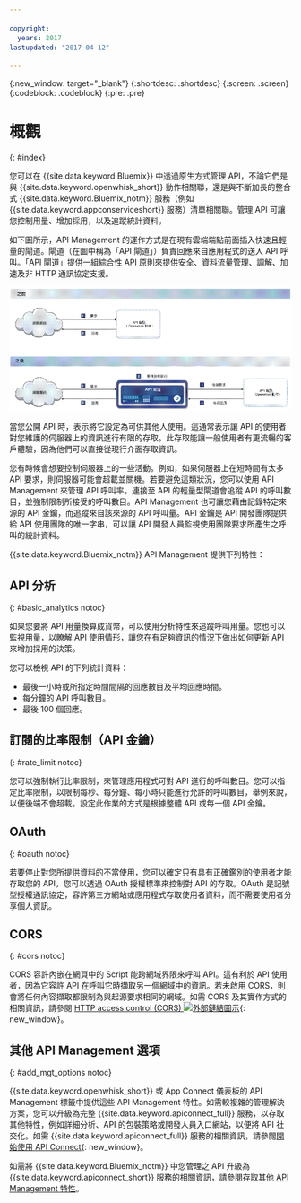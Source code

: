 ```yaml
---

copyright:
  years: 2017
lastupdated: "2017-04-12"

---
```



{:new_window: target="_blank"}
{:shortdesc: .shortdesc}
{:screen: .screen}
{:codeblock: .codeblock}
{:pre: .pre}

# 概觀
{: #index}

您可以在 {{site.data.keyword.Bluemix}} 中透過原生方式管理 API，不論它們是與 {{site.data.keyword.openwhisk_short}} 動作相關聯，還是與不斷加長的整合式 {{site.data.keyword.Bluemix_notm}} 服務（例如 {{site.data.keyword.appconserviceshort}} 服務）清單相關聯。管理 API 可讓您控制用量、增加採用，以及追蹤統計資料。

如下圖所示，API Management 的運作方式是在現有雲端端點前面插入快速且輕量的閘道。閘道（在圖中稱為「API 閘道」）負責回應來自應用程式的送入 API 呼叫。「API 閘道」提供一組綜合性 API 原則來提供安全、資料流量管理、調解、加速及非 HTTP 通訊協定支援。

![「API 閘道」流程。](images/bluemix-native-apim-flow_ow.png "API Management 流程。")

當您公開 API 時，表示將它設定為可供其他人使用。這通常表示讓 API 的使用者對您維護的伺服器上的資訊進行有限的存取。此存取能讓一般使用者有更流暢的客戶體驗，因為他們可以直接從現行介面存取資訊。

您有時候會想要控制伺服器上的一些活動。例如，如果伺服器上在短時間有太多 API 要求，則伺服器可能會超載並關機。若要避免這類狀況，您可以使用 API Management 來管理 API 呼叫率。連接至 API 的輕量型閘道會追蹤 API 的呼叫數目，並強制限制所接受的呼叫數目。API Management 也可讓您藉由記錄特定來源的 API 金鑰，而追蹤來自該來源的 API 呼叫量。API 金鑰是 API 開發團隊提供給 API 使用團隊的唯一字串，可以讓 API 開發人員監視使用團隊要求所產生之呼叫的統計資料。  

{{site.data.keyword.Bluemix_notm}} API Management 提供下列特性：
## API 分析
{: #basic_analytics notoc}

如果您要將 API 用量換算成貨幣，可以使用分析特性來追蹤呼叫用量。您也可以監視用量，以瞭解 API 使用情形，讓您在有足夠資訊的情況下做出如何更新 API 來增加採用的決策。

您可以檢視 API 的下列統計資料：
* 最後一小時或所指定時間間隔的回應數目及平均回應時間。
* 每分鐘的 API 呼叫數目。
* 最後 100 個回應。

## 訂閱的比率限制（API 金鑰）
{: #rate_limit notoc}

您可以強制執行比率限制，來管理應用程式可對 API 進行的呼叫數目。您可以指定比率限制，以限制每秒、每分鐘、每小時只能進行允許的呼叫數目，舉例來說，以便後端不會超載。設定此作業的方式是根據整體 API 或每一個 API 金鑰。

## OAuth
{: #oauth notoc}

若要停止對您所提供資料的不當使用，您可以確定只有具有正確鑑別的使用者才能存取您的 API。您可以透過 OAuth 授權標準來控制對 API 的存取。OAuth 是記號型授權通訊協定，容許第三方網站或應用程式存取使用者資料，而不需要使用者分享個人資訊。

## CORS
{: #cors notoc}

CORS 容許內嵌在網頁中的 Script 能跨網域界限來呼叫 API。這有利於 API 使用者，因為它容許 API 在呼叫它時擷取另一個網域中的資訊。若未啟用 CORS，則會將任何內容擷取都限制為與起源要求相同的網域。如需 CORS 及其實作方式的相關資訊，請參閱 [HTTP access control (CORS) ![外部鏈結圖示](../../icons/launch-glyph.svg "外部鏈結圖示")](https://developer.mozilla.org/en-US/docs/Web/HTTP/Access_control_CORS.html){: new_window}。

## 其他 API Management 選項
{: #add_mgt_options notoc}

{{site.data.keyword.openwhisk_short}} 或 App Connect 儀表板的 API Management 標籤中提供這些 API Management 特性。如需較複雜的管理解決方案，您可以升級為完整 {{site.data.keyword.apiconnect_full}} 服務，以存取其他特性，例如詳細分析、API 的包裝策略或開發人員入口網站，以便將 API 社交化。如需 {{site.data.keyword.apiconnect_full}} 服務的相關資訊，請參閱[開始使用 API Connect](https://console.ng.bluemix.net/docs/services/apiconnect/index.html){: new_window}。

如需將 {{site.data.keyword.Bluemix_notm}} 中您管理之 API 升級為 {{site.data.keyword.apiconnect_short}} 服務的相關資訊，請參閱[存取其他 API Management 特性](upgrade.html)。

